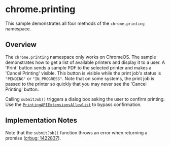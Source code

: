 # chrome.printing

This sample demonstrates all four methods of the `chrome.printing` namespace. 

## Overview

The `chrome.printing` namespace only works on ChromeOS. The sample demonstrates how to get a list of available printers and display it to a user. A 'Print' button sends a sample PDF to the selected printer and makes a 'Cancel Printing' visible. This button is visible while the print job's status is `"PENDING"` or `"IN_PROGRESS"`. Note that on some systems, the print job is passed to the printer so quickly that you may never see the 'Cancel Printing' button.

Calling `submitJob()` triggers a dialog box asking the user to confirm printing. Use the [`PrintingAPIExtensionsAllowlist`](https://chromeenterprise.google/policies/#PrintingAPIExtensionsAllowlist") to bypass confirmation. 

## Implementation Notes

Note that the `submitJob()` function  throws an error when returning a promise ([crbug: 1422837](https://bugs.chromium.org/p/chromium/issues/detail?id=1422837)).
